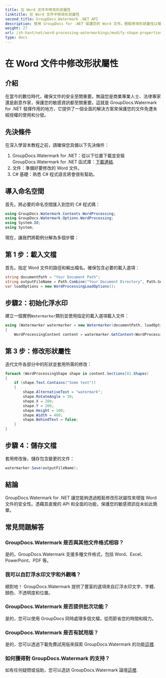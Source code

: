 ```yaml
---
title: 在 Word 文件中修改形狀屬性
linktitle: 在 Word 文件中修改形狀屬性
second_title: GroupDocs.Watermark .NET API
description: 使用 GroupDocs for .NET 保護您的 Word 文件。輕鬆修改形狀屬性以增強安全性。
weight: 27
url: /zh-hant/net/word-processing-watermarkings/modify-shape-properties-word-docs/
type: docs
---
```

# 在 Word 文件中修改形狀屬性

## 介紹
在當今的數位時代，確保文件的安全至關重要。無論您是商業專業人士、法律專家還是創意作家，保護您的敏感資訊都至關重要。這就是 GroupDocs.Watermark for .NET 發揮作用的地方，它提供了一個全面的解決方案來保護您的文件免遭未經授權的使用和分發。
## 先決條件
在深入學習本教程之前，請確保您具備以下先決條件：
1.  GroupDocs.Watermark for .NET：從以下位置下載並安裝 GroupDocs.Watermark for .NET 函式庫：[下載連結](https://releases.groupdocs.com/Watermark/net/).
2. 文件：準備好要修改的 Word 文件。
3. C# 基礎：熟悉 C# 程式語言將會很有幫助。

## 導入命名空間
首先，將必要的命名空間匯入到您的 C# 程式碼：
```csharp
using GroupDocs.Watermark.Contents.WordProcessing;
using GroupDocs.Watermark.Options.WordProcessing;
using System.IO;
using System;
```
現在，讓我們將範例分解為多個步驟：
## 第 1 步：載入文檔
首先，指定 Word 文件的路徑和輸出檔名。確保包含必要的載入選項：
```csharp
string documentPath = "Your Document Path";
string outputFileName = Path.Combine("Your Document Directory", Path.GetFileName(documentPath));
var loadOptions = new WordProcessingLoadOptions();
```
## 步驟2：初始化浮水印
建立一個實例`Watermarker`類別並使用指定的載入選項載入文件：
```csharp
using (Watermarker watermarker = new Watermarker(documentPath, loadOptions))
{
    WordProcessingContent content = watermarker.GetContent<WordProcessingContent>();
```
## 第 3 步：修改形狀屬性
迭代文件各部分中的形狀並套用所需的修改：
```csharp
foreach (WordProcessingShape shape in content.Sections[0].Shapes)
{
    if (shape.Text.Contains("Some text"))
    {
        shape.AlternativeText = "watermark";
        shape.RotateAngle = 30;
        shape.X = 200;
        shape.Y = 200;
        shape.Height = 100;
        shape.Width = 400;
        shape.BehindText = false;
    }
}
```
## 步驟 4：儲存文檔
套用修改後，儲存包含變更的文件：
```csharp
watermarker.Save(outputFileName);
```
## 結論
GroupDocs.Watermark for .NET 讓您能夠透過輕鬆修改形狀屬性來增強 Word 文件的安全性。憑藉其直覺的 API 和全面的功能，保護您的敏感資訊從未如此簡單。

## 常見問題解答
### GroupDocs.Watermark 是否與其他文件格式相容？
是的，GroupDocs.Watermark 支援多種文件格式，包括 Word、Excel、PowerPoint、PDF 等。
### 我可以自訂浮水印文字和外觀嗎？
絕對地！ GroupDocs.Watermark 提供了豐富的選項來自訂浮水印文字、字體、顏色、不透明度和位置。
### GroupDocs.Watermark 是否提供批次功能？
是的，您可以使用 GroupDocs 同時處理多個文檔，從而節省您的時間和精力。
### GroupDocs.Watermark 是否有試用版？
是的，您可以透過下載免費試用版來探索 GroupDocs.Watermark 的功能[這裡](https://releases.groupdocs.com/).
### 如何獲得對 GroupDocs.Watermark 的支持？
如有任何疑問或協助，您可以造訪 GroupDocs.Watermark 論壇[這裡](https://forum.groupdocs.com/c/watermark/19).